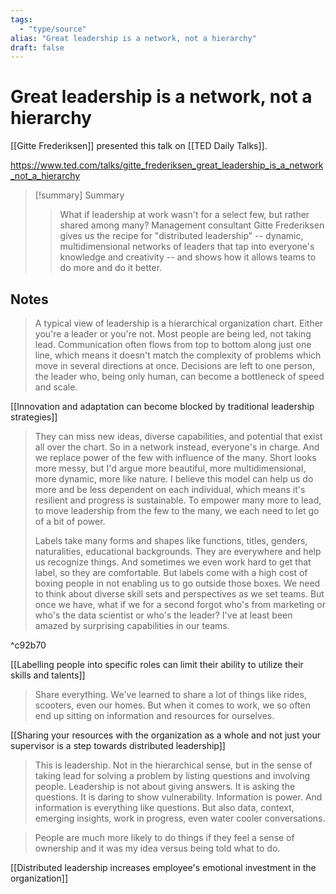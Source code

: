 ```yaml
---
tags:
  - "type/source"
alias: "Great leadership is a network, not a hierarchy"
draft: false
---
```

# Great leadership is a network, not a hierarchy

[[Gitte Frederiksen]] presented this talk on [[TED Daily Talks]].

https://www.ted.com/talks/gitte_frederiksen_great_leadership_is_a_network_not_a_hierarchy
> [!summary] Summary
> > What if leadership at work wasn't for a select few, but rather shared among many? Management consultant Gitte Frederiksen gives us the recipe for "distributed leadership" -- dynamic, multidimensional networks of leaders that tap into everyone's knowledge and creativity -- and shows how it allows teams to do more and do it better.

## Notes
> A typical view of leadership is a hierarchical organization chart. Either you're a leader or you're not. Most people are being led, not taking lead. Communication often flows from top to bottom along just one line, which means it doesn't match the complexity of problems which move in several directions at once. Decisions are left to one person, the leader who, being only human, can become a bottleneck of speed and scale.

[[Innovation and adaptation can become blocked by traditional leadership strategies]]

> They can miss new ideas, diverse capabilities, and potential that exist all over the chart. So in a network instead, everyone's in charge. And we replace power of the few with influence of the many. Short looks more messy, but I'd argue more beautiful, more multidimensional, more dynamic, more like nature. I believe this model can help us do more and be less dependent on each individual, which means it's resilient and progress is sustainable. To empower many more to lead, to move leadership from the few to the many, we each need to let go of a bit of power.
> 
> Labels take many forms and shapes like functions, titles, genders, naturalities, educational backgrounds. They are everywhere and help us recognize things. And sometimes we even work hard to get that label, so they are comfortable. But labels come with a high cost of boxing people in not enabling us to go outside those boxes. We need to think about diverse skill sets and perspectives as we set teams. But once we have, what if we for a second forgot who's from marketing or who's the data scientist or who's the leader? I've at least been amazed by surprising capabilities in our teams.

^c92b70

[[Labelling people into specific roles can limit their ability to utilize their skills and talents]]

> Share everything. We've learned to share a lot of things like rides, scooters, even our homes. But when it comes to work, we so often end up sitting on information and resources for ourselves.

[[Sharing your resources with the organization as a whole and not just your supervisor is a step towards distributed leadership]]

> This is leadership. Not in the hierarchical sense, but in the sense of taking lead for solving a problem by listing questions and involving people. Leadership is not about giving answers. It is asking the questions. It is daring to show vulnerability. Information is power. And information is everything like questions. But also data, context, emerging insights, work in progress, even water cooler conversations.
> 

> People are much more likely to do things if they feel a sense of ownership and it was my idea versus being told what to do.

[[Distributed leadership increases employee's emotional investment in the organization]]